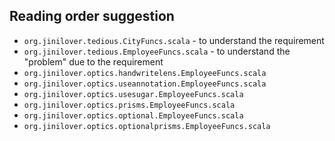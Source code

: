 ## Reading order suggestion
* `org.jinilover.tedious.CityFuncs.scala` - to understand the requirement
* `org.jinilover.tedious.EmployeeFuncs.scala` - to understand the "problem" due to the requirement
* `org.jinilover.optics.handwritelens.EmployeeFuncs.scala`
* `org.jinilover.optics.useannotation.EmployeeFuncs.scala`
* `org.jinilover.optics.usesugar.EmployeeFuncs.scala`
* `org.jinilover.optics.prisms.EmployeeFuncs.scala`
* `org.jinilover.optics.optional.EmployeeFuncs.scala`
* `org.jinilover.optics.optionalprisms.EmployeeFuncs.scala`